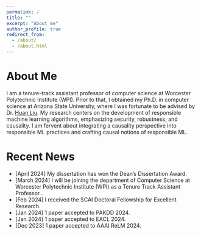 ```yaml
---
permalink: /
title: ""
excerpt: "About me"
author_profile: true
redirect_from: 
  - /about/
  - /about.html
---
```


About Me
======
I am a tenure-track assistant professor of computer science at Worcester Polytechnic Institute (WPI). Prior to that, I obtained my Ph.D. in computer science at Arizona State University, where I was fortunate to be advised by Dr. [Huan Liu](https://www.public.asu.edu/~huanliu/). My research centers on the development of responsible machine learning algorithms, emphasizing security, robustness, and causality. I am fervent about integrating a causality perspective into responsible ML practices and crafting causal notions of responsible ML. 




Recent News
======
- [April 2024] My dissertation has won the Dean’s Dissertation Award.
- [March 2024] I will be joining the department of Computer Science at Worcester Polytechnic Institute (WPI) as a Tenure Track Assistant Professor .
- [Feb 2024] I received the SCAI Doctoral Fellowship for Excellent Research.
- [Jan 2024] 1 paper accepted to PAKDD 2024.
- [Jan 2024] 1 paper accepted to EACL 2024.
- [Dec 2023] 1 paper accepted to AAAI ReLM 2024.

<script data-name="BMC-Widget" data-cfasync="false" src="https://cdnjs.buymeacoffee.com/1.0.0/widget.prod.min.js" data-id="kashuyamazk" data-description="Support me on Buy me a coffee!" data-message="" data-color="#40DCA5" data-position="Right" data-x_margin="18" data-y_margin="18"></script>


<!--
- Jun 2021. Served as a TA for Google Applied Machine Learning Intensive (AMLI).
- Jan 11, 2021. Joined [AICV lab](https://uark-aicv.github.io/) as a research assistant.
- Dec 18, 2020. Obtained BS from the University of Arkansas with *Summa Cum Laude*. 
- Sep 6, 2019. *My first* co-authored paper is accepted to [SPIE](https://www.spiedigitallibrary.org/conference-proceedings-of-spie/11220/2551313/Minimally-invasive-intraperitoneal-photodynamic-therapy-using-a-new-soft-robot/10.1117/12.2551313.short).
- Nov 30, 2017. Initiated as a member of [Tau Beta Pi](https://www.tbp.org/recruit/recruitHome.cfm), the Engineering Honor Society.
- Nov 28, 2017. Received [CSWA](/files/CSWA_kyamazak_email_uark_edu.pdf) in mechanical design.
- Aug 22, 2016. Started school at the University of Arkansas, Fayetteville.
- Aug 2014. Joined Summer Program at Harvard University.
-->
